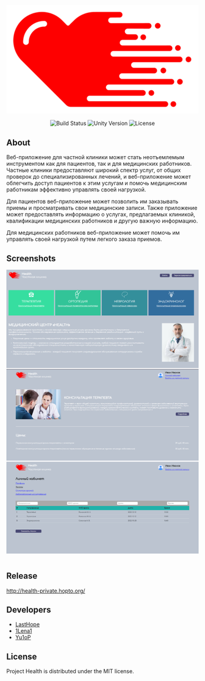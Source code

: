 <p align="center">
      <img src="Project/img/heart.png" alt="Project Logo" width="726">
</p>

<p align="center">
    <img src="https://build.burning-lab.com/app/rest/builds/buildType:id:UnityAssets_ComBurningLabSwipedetector_DevelopmentBuild/statusIcon.svg" alt="Build Status">
    <img src="https://img.shields.io/badge/Engine-2023.2-blueviolet" alt="Unity Version">    
    <img src="https://img.shields.io/badge/License-MIT-success" alt="License">
</p>

## About

Веб-приложение для частной клиники может стать неотъемлемым инструментом как для пациентов, так и для медицинских работников. Частные клиники предоставляют широкий спектр услуг, от общих проверок до специализированных лечений, и веб-приложение может облегчить доступ пациентов к этим услугам и помочь медицинским работникам эффективно управлять своей нагрузкой.

Для пациентов веб-приложение может позволить им заказывать приемы и просматривать свои медицинские записи. Также приложение может предоставлять информацию о услугах, предлагаемых клиникой, квалификации медицинских работников и другую важную информацию.

Для медицинских работников веб-приложение может помочь им управлять своей нагрузкой путем легкого заказа приемов. 

## Screenshots

<table>
    <tr>
            <img src="Project/img/main_page.png" alt="Screenshot">
    </tr>
      <tr>
            <img src="Project/img/info.png" alt="Screenshot">
    </tr>
      <tr>
            <img src="Project/img/tickets.png" alt="Screenshot">
    </tr>
</table>

## Release 

http://health-private.hopto.org/

## Developers

- [LastHope](https://github.com/LastHope0)
- [1Lena1](https://github.com/1Lena1)
- [Yu1oP](https://github.com/postavtezachet)

## License

Project Health is distributed under the MIT license.
